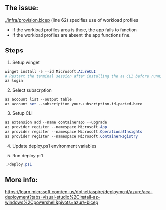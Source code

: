 ## The issue:
[./infra/provision.bicep](./infra/provision.bicep#62) (line 62) specifies use of workload profiles

- If the workload profiles area is there, the app fails to function
- If the workload profiles are absent, the app functions fine.

## Steps

1. Setup winget

```ps1
winget install -e --id Microsoft.AzureCLI
# Restart the terminal session after installing the az CLI before running the next command
az login
```

2. Select subscription

```ps1
az account list --output table
az account set --subscription your-subscription-id-pasted-here
```

3. Setup CLI

```ps1
az extension add --name containerapp --upgrade
az provider register --namespace Microsoft.App
az provider register --namespace Microsoft.OperationalInsights
az provider register --namespace Microsoft.ContainerRegistry
```

4. Update deploy.ps1 environment variables

5. Run deploy.ps1

```ps1
./deploy.ps1
```

## More info:

https://learn.microsoft.com/en-us/dotnet/aspire/deployment/azure/aca-deployment?tabs=visual-studio%2Cinstall-az-windows%2Cpowershell&pivots=azure-bicep